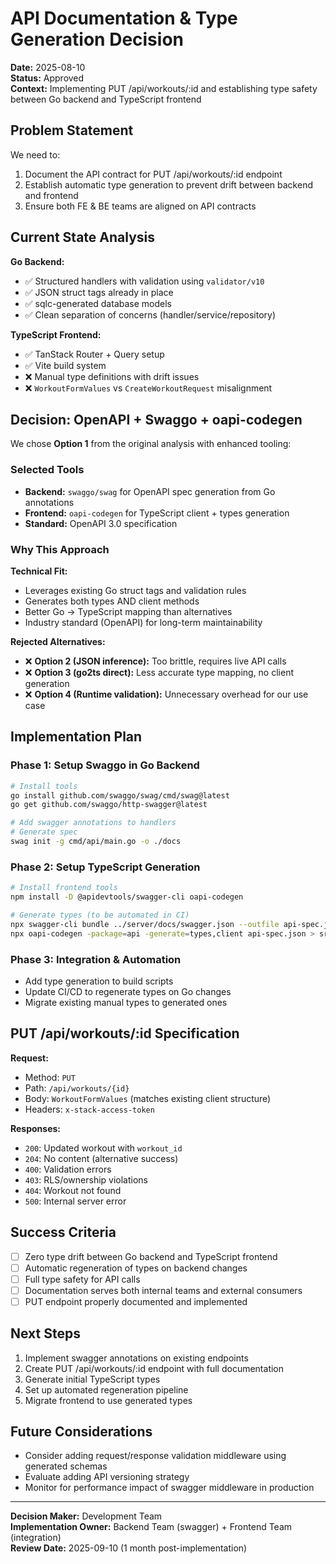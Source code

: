 # API Documentation & Type Generation Decision

**Date:** 2025-08-10  
**Status:** Approved  
**Context:** Implementing PUT /api/workouts/:id and establishing type safety between Go backend and TypeScript frontend

## Problem Statement

We need to:
1. Document the API contract for PUT /api/workouts/:id endpoint
2. Establish automatic type generation to prevent drift between backend and frontend
3. Ensure both FE & BE teams are aligned on API contracts

## Current State Analysis

**Go Backend:**
- ✅ Structured handlers with validation using `validator/v10`
- ✅ JSON struct tags already in place
- ✅ sqlc-generated database models
- ✅ Clean separation of concerns (handler/service/repository)

**TypeScript Frontend:**
- ✅ TanStack Router + Query setup
- ✅ Vite build system
- ❌ Manual type definitions with drift issues
- ❌ `WorkoutFormValues` vs `CreateWorkoutRequest` misalignment

## Decision: OpenAPI + Swaggo + oapi-codegen

We chose **Option 1** from the original analysis with enhanced tooling:

### Selected Tools
- **Backend:** `swaggo/swag` for OpenAPI spec generation from Go annotations
- **Frontend:** `oapi-codegen` for TypeScript client + types generation
- **Standard:** OpenAPI 3.0 specification

### Why This Approach

**Technical Fit:**
- Leverages existing Go struct tags and validation rules
- Generates both types AND client methods
- Better Go → TypeScript mapping than alternatives
- Industry standard (OpenAPI) for long-term maintainability

**Rejected Alternatives:**
- ❌ **Option 2 (JSON inference):** Too brittle, requires live API calls
- ❌ **Option 3 (go2ts direct):** Less accurate type mapping, no client generation  
- ❌ **Option 4 (Runtime validation):** Unnecessary overhead for our use case

## Implementation Plan

### Phase 1: Setup Swaggo in Go Backend
```bash
# Install tools
go install github.com/swaggo/swag/cmd/swag@latest
go get github.com/swaggo/http-swagger@latest

# Add swagger annotations to handlers
# Generate spec
swag init -g cmd/api/main.go -o ./docs
```

### Phase 2: Setup TypeScript Generation
```bash
# Install frontend tools
npm install -D @apidevtools/swagger-cli oapi-codegen

# Generate types (to be automated in CI)
npx swagger-cli bundle ../server/docs/swagger.json --outfile api-spec.json
npx oapi-codegen -package=api -generate=types,client api-spec.json > src/lib/generated-api.ts
```

### Phase 3: Integration & Automation
- Add type generation to build scripts
- Update CI/CD to regenerate types on Go changes
- Migrate existing manual types to generated ones

## PUT /api/workouts/:id Specification

**Request:**
- Method: `PUT`
- Path: `/api/workouts/{id}`
- Body: `WorkoutFormValues` (matches existing client structure)
- Headers: `x-stack-access-token`

**Responses:**
- `200`: Updated workout with `workout_id`
- `204`: No content (alternative success)
- `400`: Validation errors
- `403`: RLS/ownership violations  
- `404`: Workout not found
- `500`: Internal server error

## Success Criteria

- [ ] Zero type drift between Go backend and TypeScript frontend
- [ ] Automatic regeneration of types on backend changes
- [ ] Full type safety for API calls
- [ ] Documentation serves both internal teams and external consumers
- [ ] PUT endpoint properly documented and implemented

## Next Steps

1. Implement swagger annotations on existing endpoints
2. Create PUT /api/workouts/:id endpoint with full documentation
3. Generate initial TypeScript types
4. Set up automated regeneration pipeline
5. Migrate frontend to use generated types

## Future Considerations

- Consider adding request/response validation middleware using generated schemas
- Evaluate adding API versioning strategy
- Monitor for performance impact of swagger middleware in production

---

**Decision Maker:** Development Team  
**Implementation Owner:** Backend Team (swagger) + Frontend Team (integration)  
**Review Date:** 2025-09-10 (1 month post-implementation)
